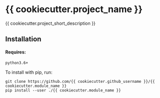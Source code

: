 # {{ cookiecutter.project_name }}

{{ cookiecutter.project_short_description }}

## Installation

#### Requires:

`python3.6+`

To install with pip, run:

    git clone https://github.com/{{ cookiecutter.github_username }}/{{ cookiecutter.module_name }}
    pip install --user ./{{ cookiecutter.module_name }}

